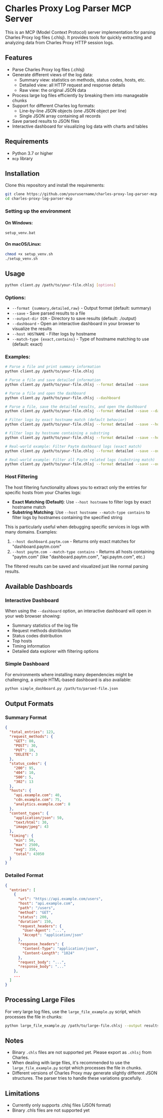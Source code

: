 # Charles Proxy Log Parser MCP Server

This is an MCP (Model Context Protocol) server implementation for parsing Charles Proxy log files (.chlsj). It provides tools for quickly extracting and analyzing data from Charles Proxy HTTP session logs.

## Features

- Parse Charles Proxy log files (.chlsj)
- Generate different views of the log data:
  - Summary view: statistics on methods, status codes, hosts, etc.
  - Detailed view: all HTTP request and response details
  - Raw view: the original JSON data
- Process large log files efficiently by breaking them into manageable chunks
- Support for different Charles log formats:
  - Line-by-line JSON objects (one JSON object per line)
  - Single JSON array containing all records
- Save parsed results to JSON files
- Interactive dashboard for visualizing log data with charts and tables

## Requirements

- Python 3.7 or higher
- `mcp` library

## Installation

Clone this repository and install the requirements:

```bash
git clone https://github.com/yourusername/charles-proxy-log-parser-mcp.git
cd charles-proxy-log-parser-mcp
```

### Setting up the environment

#### On Windows:
```bash
setup_venv.bat
```

#### On macOS/Linux:
```bash
chmod +x setup_venv.sh
./setup_venv.sh
```

## Usage

```bash
python client.py /path/to/your-file.chlsj [options]
```

### Options:

- `--format {summary,detailed,raw}` - Output format (default: summary)
- `--save` - Save parsed results to a file
- `--output-dir DIR` - Directory to save results (default: ./output)
- `--dashboard` - Open an interactive dashboard in your browser to visualize the results
- `--host HOSTNAME` - Filter logs by hostname
- `--match-type {exact,contains}` - Type of hostname matching to use (default: exact)

### Examples:

```bash
# Parse a file and print summary information
python client.py /path/to/your-file.chlsj

# Parse a file and save detailed information
python client.py /path/to/your-file.chlsj --format detailed --save

# Parse a file and open the dashboard
python client.py /path/to/your-file.chlsj --dashboard

# Parse a file, save the detailed results, and open the dashboard
python client.py /path/to/your-file.chlsj --format detailed --save --dashboard --output-dir ./output

# Filter logs by exact hostname match (default behavior)
python client.py /path/to/your-file.chlsj --format detailed --save --host api.example.com

# Filter logs by hostname containing a substring
python client.py /path/to/your-file.chlsj --format detailed --save --host example.com --match-type contains

# Real-world example: Filter Paytm dashboard logs (exact match)
python client.py /path/to/your-file.chlsj --format detailed --save --output-dir ./output --host dashboard.paytm.com

# Real-world example: Filter all Paytm related logs (substring match)
python client.py /path/to/your-file.chlsj --format detailed --save --output-dir ./output --host paytm.com --match-type contains
```

### Host Filtering

The host filtering functionality allows you to extract only the entries for specific hosts from your Charles logs:

- **Exact Matching (Default)**: Use `--host hostname` to filter logs by exact hostname match
- **Substring Matching**: Use `--host hostname --match-type contains` to filter logs by hostnames containing the specified string

This is particularly useful when debugging specific services in logs with many domains. Examples:

1. `--host dashboard.paytm.com` - Returns only exact matches for "dashboard.paytm.com"
2. `--host paytm.com --match-type contains` - Returns all hosts containing "paytm.com" (like "dashboard.paytm.com", "api.paytm.com", etc.)

The filtered results can be saved and visualized just like normal parsing results.

## Available Dashboards

### Interactive Dashboard

When using the `--dashboard` option, an interactive dashboard will open in your web browser showing:

- Summary statistics of the log file
- Request methods distribution
- Status codes distribution
- Top hosts
- Timing information
- Detailed data explorer with filtering options

### Simple Dashboard

For environments where installing many dependencies might be challenging, a simple HTML-based dashboard is also available:

```bash
python simple_dashboard.py /path/to/parsed-file.json
```

## Output Formats

### Summary Format
```json
{
  "total_entries": 123,
  "request_methods": {
    "GET": 80,
    "POST": 30,
    "PUT": 10,
    "DELETE": 3
  },
  "status_codes": {
    "200": 95,
    "404": 10,
    "500": 5,
    "302": 13
  },
  "hosts": {
    "api.example.com": 40,
    "cdn.example.com": 75,
    "analytics.example.com": 8
  },
  "content_types": {
    "application/json": 50,
    "text/html": 30,
    "image/jpeg": 43
  },
  "timing": {
    "min": 50,
    "max": 2500,
    "avg": 350,
    "total": 43050
  }
}
```

### Detailed Format
```json
{
  "entries": [
    {
      "url": "https://api.example.com/users",
      "host": "api.example.com",
      "path": "/users",
      "method": "GET",
      "status": 200,
      "duration": 150,
      "request_headers": {
        "User-Agent": "...",
        "Accept": "application/json"
      },
      "response_headers": {
        "Content-Type": "application/json",
        "Content-Length": "1024"
      },
      "request_body": "...",
      "response_body": "..."
    },
    ...
  ]
}
```

## Processing Large Files

For very large log files, use the `large_file_example.py` script, which processes the file in chunks:

```bash
python large_file_example.py /path/to/large-file.chlsj --output results.json
```

## Notes

- Binary `.chls` files are not supported yet. Please export as `.chlsj` from Charles.
- When dealing with large files, it's recommended to use the `large_file_example.py` script which processes the file in chunks.
- Different versions of Charles Proxy may generate slightly different JSON structures. The parser tries to handle these variations gracefully.

## Limitations

- Currently only supports .chlsj files (JSON format)
- Binary .chls files are not supported yet 